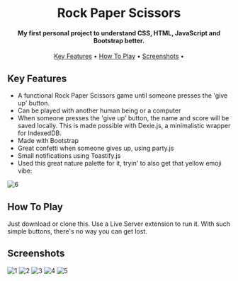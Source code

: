 
<h1 align="center">
  Rock Paper Scissors
  <br>
</h1>

<h4 align="center">My first personal project to understand CSS, HTML, JavaScript and Bootstrap better.</h4>

<p align="center">
  <a href="#key-features">Key Features</a> •
  <a href="#how-to-play">How To Play</a> •
  <a href="#screenshots">Screenshots</a> •
</p>

## Key Features

* A functional Rock Paper Scissors game until someone presses the 'give up' button.
* Can be played with another human being or a computer
* When someone presses the 'give up' button, the name and score will be saved locally. This is made possible with Dexie.js, a minimalistic wrapper for IndexedDB.
* Made with Bootstrap
* Great confetti when someone gives up, using party.js
* Small notifications using Toastify.js
* Used this great nature palette for it, tryin' to also get that yellow emoji vibe:

![6](https://user-images.githubusercontent.com/103831098/195327010-9ac0b3d1-b75e-4de7-bc71-683afc5ed78a.PNG)

## How To Play

Just download or clone this. Use a Live Server extension to run it. With such simple buttons, there's no way you can get lost.

## Screenshots
![1](https://user-images.githubusercontent.com/103831098/195326557-813dc8b5-5f24-48ce-b70e-9d974234491c.png)
![2](https://user-images.githubusercontent.com/103831098/195326562-202b1a1c-a773-4384-a7de-c673cdb03cc0.png)
![3](https://user-images.githubusercontent.com/103831098/195326565-15de4351-0684-4bae-a019-6469dc96132f.png)
![4](https://user-images.githubusercontent.com/103831098/195326570-d3ee68b1-2c58-4079-b35d-bf191f0a9691.png)
![5](https://user-images.githubusercontent.com/103831098/195326573-d6a6eb01-a631-47ed-97ba-5ade0ed018ea.png)
